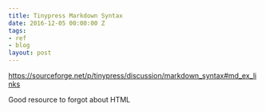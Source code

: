```yaml
---
title: Tinypress Markdown Syntax
date: 2016-12-05 00:00:00 Z
tags:
- ref
- blog
layout: post
---
```


<https://sourceforge.net/p/tinypress/discussion/markdown_syntax#md_ex_links>

Good resource to forgot about HTML